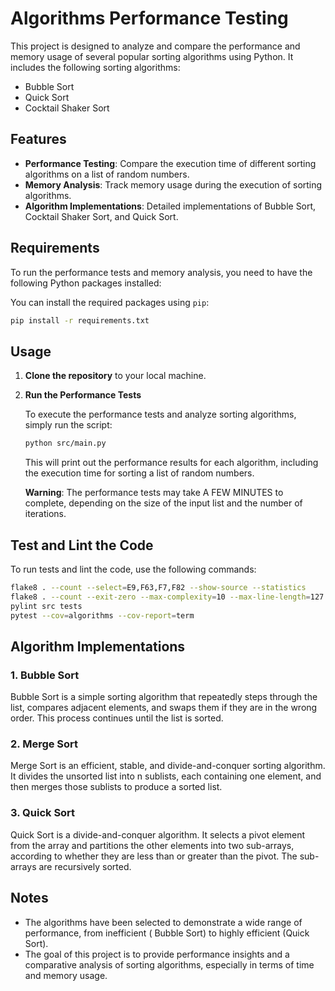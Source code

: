 # Algorithms Performance Testing

This project is designed to analyze and compare the performance and memory usage of several popular
sorting algorithms using Python. It includes the following sorting algorithms:

- Bubble Sort
- Quick Sort
- Cocktail Shaker Sort

## Features

- **Performance Testing**: Compare the execution time of different sorting algorithms on a list of
  random numbers.
- **Memory Analysis**: Track memory usage during the execution of sorting algorithms.
- **Algorithm Implementations**: Detailed implementations of Bubble Sort, Cocktail Shaker Sort, and Quick
  Sort.

## Requirements

To run the performance tests and memory analysis, you need to have the following Python packages
installed:

You can install the required packages using `pip`:

```bash
pip install -r requirements.txt
```

## Usage

1. **Clone the repository** to your local machine.

2. **Run the Performance Tests**

   To execute the performance tests and analyze sorting algorithms, simply run the script:

   ```bash
   python src/main.py
   ```

   This will print out the performance results for each algorithm, including the execution time for
   sorting a list of
   random numbers.

   **Warning**: The performance tests may take A FEW MINUTES to complete, depending on the size of
   the input list and the number of iterations.

## Test and Lint the Code

To run tests and lint the code, use the following commands:

```bash
flake8 . --count --select=E9,F63,F7,F82 --show-source --statistics
flake8 . --count --exit-zero --max-complexity=10 --max-line-length=127 --statistics
pylint src tests
pytest --cov=algorithms --cov-report=term
```

## Algorithm Implementations

### 1. **Bubble Sort**

Bubble Sort is a simple sorting algorithm that repeatedly steps through the list, compares adjacent
elements, and swaps them if they are in the wrong order. This process continues until the list is
sorted.

### 2. **Merge Sort**

Merge Sort is an efficient, stable, and divide-and-conquer sorting algorithm. It divides the
unsorted list into n sublists, each containing one element, and then merges those sublists to
produce a sorted list.

### 3. **Quick Sort**

Quick Sort is a divide-and-conquer algorithm. It selects a pivot element from the array and
partitions the other elements into two sub-arrays, according to whether they are less than or
greater than the pivot. The sub-arrays are recursively sorted.

## Notes

- The algorithms have been selected to demonstrate a wide range of performance, from inefficient (
  Bubble Sort) to highly efficient (Quick Sort).
- The goal of this project is to provide performance insights and a comparative analysis of sorting
  algorithms, especially in terms of time and memory usage.